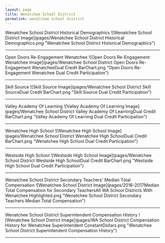 ```yaml
---
layout: page
title: Wenatchee School District
permalink: wenatchee school district
---
```



Wenatchee School District Historical Demographics
![Wenatchee School District Image](pages/Wenatchee School District Historical Demographics.png "Wenatchee School District Historical Demographics")

___

Open Doors  Re-Engagement Wenatchee
![Open Doors  Re-Engagement Wenatchee Image](pages/Wenatchee School District Open Doors  Re-Engagement WenatcheeDual Credit BarChart.png "Open Doors  Re-Engagement Wenatchee Dual Credit Participation")

___

Skill Source
![Skill Source Image](pages/Wenatchee School District Skill SourceDual Credit BarChart.png "Skill Source Dual Credit Participation")

___

Valley Academy Of Learning
![Valley Academy Of Learning Image](pages/Wenatchee School District Valley Academy Of LearningDual Credit BarChart.png "Valley Academy Of Learning Dual Credit Participation")

___

Wenatchee High School
![Wenatchee High School Image](pages/Wenatchee School District Wenatchee High SchoolDual Credit BarChart.png "Wenatchee High School Dual Credit Participation")

___

Westside High School
![Westside High School Image](pages/Wenatchee School District Westside High SchoolDual Credit BarChart.png "Westside High School Dual Credit Participation")

___

Wenatchee School District Secondary Teachers' Median Total Compensation
![Wenatchee School District Image](pages/2016-2017Median Total Compensation for Secondary TeachersAll WA School Districts With Wenatchee Highlighted.png "Wenatchee School District Secondary Teachers Median Total Compensation")

___

Wenatchee School District Superintendent Compensation History
![Wenatchee School District Image](pages/WA School District Compensation History for Wenatchee Superintendent ConstantDollars.png "Wenatchee School District Superintendent Compensation History")

___

